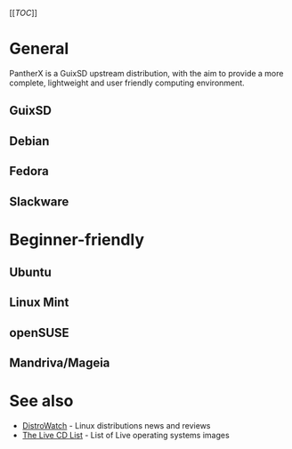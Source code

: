 [[_TOC_]]

# General

PantherX is a GuixSD upstream distribution, with the aim to provide a more complete, lightweight and user friendly computing environment.

## GuixSD

## Debian

## Fedora

## Slackware

# Beginner-friendly

## Ubuntu

## Linux Mint

## openSUSE

## Mandriva/Mageia

# See also

- [DistroWatch](https://distrowatch.com/) - Linux distributions news and reviews
- [The Live CD List](https://livecdlist.com/) - List of Live operating systems images
